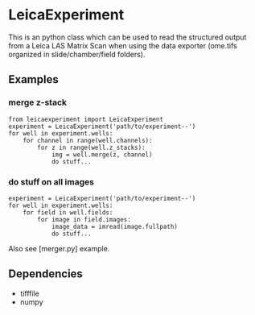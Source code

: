 # LeicaExperiment
This is an python class which can be used to read the structured output from a Leica LAS Matrix Scan when using the data exporter (ome.tifs organized in slide/chamber/field folders).


## Examples
### merge z-stack
```
from leicaexperiment import LeicaExperiment
experiment = LeicaExperiment('path/to/experiment--')
for well in experiment.wells:
    for channel in range(well.channels):
        for z in range(well.z_stacks):
            img = well.merge(z, channel)
            do stuff...
```

### do stuff on all images
```
experiment = LeicaExperiment('path/to/experiment--')
for well in experiment.wells:
    for field in well.fields:
        for image in field.images:
            image_data = imread(image.fullpath)
            do stuff...
```

Also see [merger.py] example.


## Dependencies
- tifffile
- numpy
